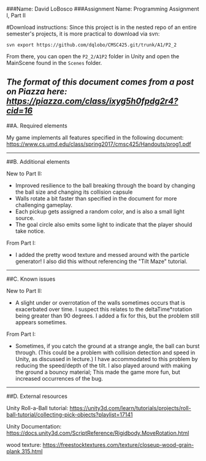 ###Name: David LoBosco
###Assignment Name: Programming Assignment I, Part II

#Download instructions:
Since this project is in the nested repo of an entire semester's projects, it is more practical to download via svn:

`svn export https://github.com/dqlobo/CMSC425.git/trunk/A1/P2_2`

From there, you can open the `P2_2/A1P2` folder in Unity and open the MainScene found in the `Scenes` folder.
 
*The format of this document comes from a post on Piazza here: https://piazza.com/class/ixyg5h0fpdg2r4?cid=16*
------------------------------------------------------------------------
##A. Required elements

My game implements all features specified in the following document:
https://www.cs.umd.edu/class/spring2017/cmsc425/Handouts/prog1.pdf

------------------------------------------------------------------------
##B. Additional elements

New to Part II: 
 - Improved resilience to the ball breaking through the board by changing the ball size and changing its collision capsule
 - Walls rotate a bit faster than specified in the document for more challenging gameplay.
 - Each pickup gets assigned a random color, and is also a small light source.
 - The goal circle also emits some light to indicate that the player should take notice.
 
From Part I:
 - I added the pretty wood texture and messed around with the particle generator! I also did this without referencing the "Tilt Maze" tutorial.

------------------------------------------------------------------------
##C. Known issues

New to Part II:
 - A slight under or overrotation of the walls sometimes occurs that is exacerbated over time. I suspect this relates to the deltaTime\*rotation being greater than 90 degrees. I added a fix for this, but the problem still appears sometimes.
 
From Part I:
 - Sometimes, if you catch the ground at a strange angle, the ball can burst through. (This could be a problem with collision detection and speed in Unity, as discussed in lecture.) I have accommodated to this problem by reducing the speed/depth of the tilt. I also played around with making the ground a bouncy material; This made the game more fun, but increased occurrences of the bug.

------------------------------------------------------------------------
##D. External resources

Unity Roll-a-Ball tutorial: https://unity3d.com/learn/tutorials/projects/roll-ball-tutorial/collecting-pick-objects?playlist=17141

Unity Documentation: https://docs.unity3d.com/ScriptReference/Rigidbody.MoveRotation.html

wood texture: https://freestocktextures.com/texture/closeup-wood-grain-plank,315.html
